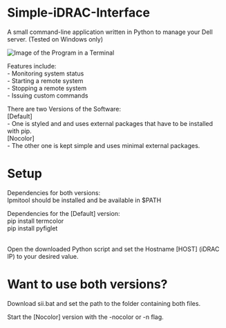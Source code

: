 # Simple-iDRAC-Interface
A small command-line application written in Python to manage your Dell server. (Tested on Windows only)

![Image of the Program in a Terminal](https://github.com/SomeCodecat/Simple-iDRAC-Interface/blob/main/sii.png)

Features include:
	<br>- Monitoring system status
	<br>- Starting a remote system
	<br>- Stopping a remote system
	<br>- Issuing custom commands

There are two Versions of the Software:
	<br>[Default]
	<br>- One is styled and and uses external packages that have to be installed with pip.
	<br>[Nocolor]
	<br>- The other one is kept simple and uses minimal external packages.
	
# Setup

Dependencies for both versions:
<br>Ipmitool should be installed and be available in $PATH

Dependencies for the [Default] version:
<br>pip install termcolor
<br>pip install pyfiglet

<br>Open the downloaded Python script and set the Hostname [HOST] (iDRAC IP) to your desired value.

# Want to use both versions?

Download sii.bat and set the path to the folder containing both files.

Start the [Nocolor] version with the -nocolor or -n flag.
